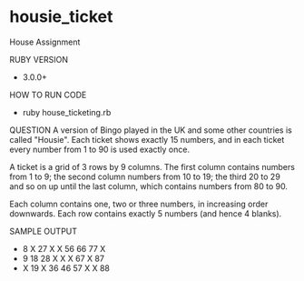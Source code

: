 # housie_ticket
House Assignment 

RUBY VERSION
- 3.0.0+

HOW TO RUN CODE
- ruby house_ticketing.rb

QUESTION
A version of Bingo played in the UK and some other countries is called "Housie". Each ticket shows exactly 15 numbers, and in each ticket every number from 1 to 90 is used exactly once.

A ticket is a grid of 3 rows by 9 columns. The first column contains numbers from 1 to 9; the second column numbers from 10 to 19; the third 20 to 29 and so on up until the last column, which contains numbers from 80 to 90.

Each column contains one, two or three numbers, in increasing order downwards. Each row contains exactly 5 numbers (and hence 4 blanks).


SAMPLE OUTPUT

  - 8   X   27  X   X   56  66  77  X
  - 9   18  28  X   X   X   67  X   87
  - X   19  X   36  46  57  X   X   88  

